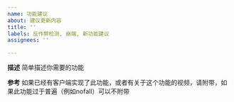 ```yaml
---
name: 功能建议
about: 建议更新内容
title: ''
labels: 反作弊检测, 崩端, 新功能建议
assignees: ''

---
```


**描述**
简单描述你需要的功能

**参考**
如果已经有客户端实现了此功能，或者有关于这个功能的视频，请附带，如果此功能过于普遍（例如nofall）可以不附带
